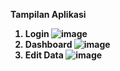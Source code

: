 <b> Tampilan Aplikasi <b>
1) Login
![image](https://github.com/user-attachments/assets/aab3d91c-36b4-47ec-99d2-7484d677d894)
2) Dashboard
![image](https://github.com/user-attachments/assets/97e215dc-151f-4b1b-81e9-ddd95f006729)
3) Edit Data
![image](https://github.com/user-attachments/assets/5d534c06-fd70-42f7-8e4e-6c998a912990)

